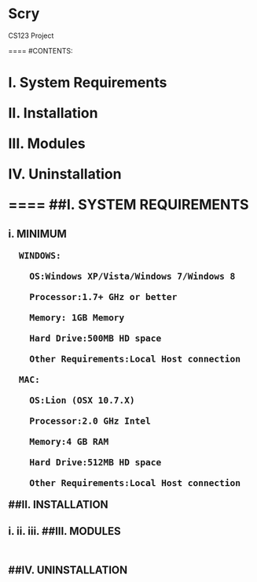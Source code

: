 Scry
====

CS123 Project

====
#CONTENTS:<h1>
**I. System Requirements**

**II. Installation**

**III. Modules**

**IV. Uninstallation**


====
##I. SYSTEM REQUIREMENTS<h2>
  i. MINIMUM
  
      WINDOWS:
      
        OS:Windows XP/Vista/Windows 7/Windows 8 
        
        Processor:1.7+ GHz or better 
        
        Memory: 1GB Memory 
        
        Hard Drive:500MB HD space 
        
        Other Requirements:Local Host connection
        
      MAC:
      
        OS:Lion (OSX 10.7.X) 
        
        Processor:2.0 GHz Intel 
        
        Memory:4 GB RAM 
        
        Hard Drive:512MB HD space 
        
        Other Requirements:Local Host connection
        
##II. INSTALLATION<h2>
  i. 
  ii.
  iii.
##III. MODULES<h2>  
##IV. UNINSTALLATION<h2>

